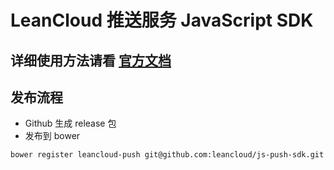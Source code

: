 # LeanCloud 推送服务 JavaScript SDK

## 详细使用方法请看 [官方文档](https://leancloud.cn/docs/js_push.html)

## 发布流程

* Github 生成 release 包
* 发布到 bower

```
bower register leancloud-push git@github.com:leancloud/js-push-sdk.git
```
